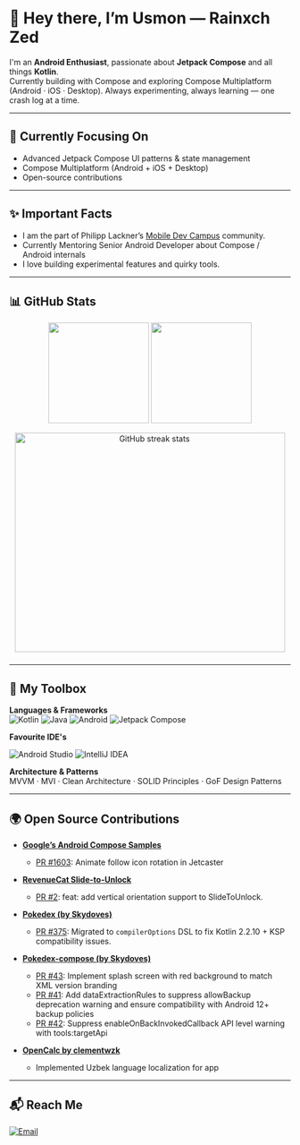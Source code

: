 # 👋 Hey there, I’m Usmon — Rainxch Zed

I'm an **Android Enthusiast**, passionate about **Jetpack Compose** and all things **Kotlin**.  
Currently building with Compose and exploring Compose Multiplatform (Android · iOS · Desktop). Always experimenting, always learning — one crash log at a time.

---

## 🚀 Currently Focusing On

- Advanced Jetpack Compose UI patterns & state management
- Compose Multiplatform (Android + iOS + Desktop)
- Open-source contributions

---

## ✨ Important Facts

- I am the part of Philipp Lackner’s [Mobile Dev Campus](https://pl-coding.com/campus/) community.
- Currently Mentoring Senior Android Developer about Compose / Android internals
- I love building experimental features and quirky tools.

---

## 📊 GitHub Stats

<p align="center">
  <img src="http://github-profile-summary-cards.vercel.app/api/cards/stats?username=XDdevv&theme=date_night" height="180"/>
  <img src="http://github-profile-summary-cards.vercel.app/api/cards/profile-details?username=XDdevv&theme=date_night" height="180"/>
</p>

<p align="center">
  <img 
    src="https://streak-stats.demolab.com/?user=XDdevv&theme=date_night" 
    width="98%" 
    style="max-height:400px; object-fit:contain;" 
    alt="GitHub streak stats"
  />
</p>

---

## 🧰 My Toolbox

**Languages & Frameworks**  
![Kotlin](https://img.shields.io/badge/Kotlin-181A18?style=for-the-badge&logo=Kotlin)
![Java](https://img.shields.io/badge/Java-181A18?style=for-the-badge&logo=OpenJDK)
![Android](https://img.shields.io/badge/Android-181A18?style=for-the-badge&logo=Android)
![Jetpack Compose](https://img.shields.io/badge/Jetpack%20Compose-181A18?style=for-the-badge&logo=JetpackCompose)

**Favourite IDE's**  

![Android Studio](https://img.shields.io/badge/Android%20Studio-181A18?style=for-the-badge&logo=AndroidStudio)
![IntelliJ IDEA](https://img.shields.io/badge/IntelliJ%20IDEA-181A18?style=for-the-badge&logo=IntelliJIDEA)

**Architecture & Patterns**  
MVVM · MVI · Clean Architecture · SOLID Principles · GoF Design Patterns

---

## 🌍 Open Source Contributions

- **[Google’s Android Compose Samples](https://github.com/android/compose-samples)**
  - [PR #1603](https://github.com/android/compose-samples/pull/1603):  Animate follow icon rotation in Jetcaster

- **[RevenueCat Slide-to-Unlock](https://github.com/RevenueCat/slide-to-unlock)**
  - [PR #2](https://github.com/RevenueCat/slide-to-unlock/pull/2): feat: add vertical orientation support to SlideToUnlock.

- **[Pokedex (by Skydoves)](https://github.com/skydoves/Pokedex)**
  - [PR #375](https://github.com/skydoves/Pokedex/pull/375): Migrated to `compilerOptions` DSL to fix Kotlin 2.2.10 + KSP compatibility issues.

- **[Pokedex-compose (by Skydoves)](https://github.com/skydoves/Pokedex-compose)**
  - [PR #43](https://github.com/skydoves/pokedex-compose/pull/43):  Implement splash screen with red background to match XML version branding
  - [PR #41](https://github.com/skydoves/pokedex-compose/pull/41):  Add dataExtractionRules to suppress allowBackup deprecation warning and ensure compatibility with Android 12+ backup policies
  - [PR #42](https://github.com/skydoves/pokedex-compose/pull/42):  Suppress enableOnBackInvokedCallback API level warning with tools:targetApi 

- **[OpenCalc by clementwzk](https://github.com/clementwzk/OpenCalc)**
  -  Implemented Uzbek language localization for app
---

## 📬 Reach Me

[![Email](https://img.shields.io/badge/Email-rainxch.dev@gmail.com-181A18?style=for-the-badge&logo=gmail)](mailto:rainxch.dev@gmail.com)

